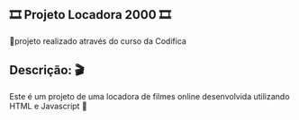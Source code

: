 🎞️ Projeto Locadora 2000 🎞️
-------------------------------------------------------

🚩projeto realizado através do curso da Codifica

 ## Descrição: 🎬
 Este é um projeto de uma locadora de filmes online desenvolvida utilizando HTML e Javascript 📼

 
